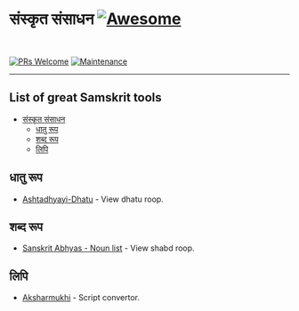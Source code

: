 # संस्कृत संसाधन [![Awesome](https://cdn.rawgit.com/sindresorhus/awesome/d7305f38d29fed78fa85652e3a63e154dd8e8829/media/badge.svg)](https://github.com/sindresorhus/awesome)
<br>

[![PRs Welcome](https://img.shields.io/badge/PRs-welcome-brightgreen.svg?style=flat-square)](http://makeapullrequest.com)
[![Maintenance](https://img.shields.io/badge/Maintained%3F-yes-green.svg)](https://GitHub.com/Naereen/StrapDown.js/graphs/commit-activity)

<hr>

## List of great Samskrit tools

* [संस्कृत संसाधन](#संस्कृत-संसाधन)
  * [धातु रूप](#धातु-रूप)
  * [शब्द रूप](#शब्द-रूप)
  * [लिपि](#लिपि)
  
  
## धातु रूप
* [Ashtadhyayi-Dhatu](http://ashtadhyayi.com/dhatu/) - View dhatu roop.

## शब्द रूप
* [Sanskrit Abhyas - Noun list](http://sanskritabhyas.in/en/Noun/List/) - View shabd roop.

## लिपि
* [Aksharmukhi](http://aksharamukha.appspot.com/converter) - Script convertor.





